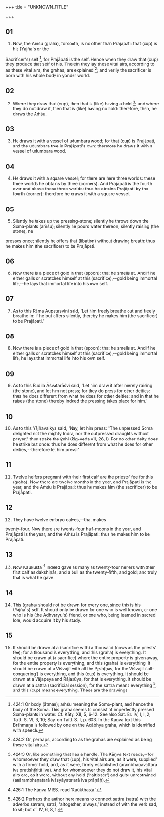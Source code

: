 +++
title = "UNKNOWN_TITLE"

+++


## 01
1. Now, the Aṁśu (graha), forsooth, is no other than Prajāpati: that (cup) is his (Yajña's or the

 Sacrificer's) self [^fn_983], for Prajāpati is the self. Hence when they draw that (cup) they produce that self of his. Therein they lay these vital airs, according to as these vital airs, the grahas, are explained [^fn_984]; and verily the sacrificer is born with his whole body in yonder world.

[^fn_983]: 424:1 Or body (ātman); aṁśu meaning the Soma-plant, and hence the body of the Soma. This graha seems to consist of imperfectly pressed Soma-plants in water. Cf. Kāty. XII, 5, 6-12. See also Śat. Br. IV, I, I, 2; Taitt. S. VI, 6, 10; Sāy. on Taitt. S. I, p. 603. In the Kāṇva text this Brāhmaṇa is followed by one on the Adābhya graha, which is identified with speech.

[^fn_984]: 424:2 Or, perhaps, according to as the grahas are explained as being these vital airs.

## 02
2. Where they draw that (cup), then that is (like) having a hold [^fn_985]; and where they do not draw it, then that is (like) having no hold: therefore, then, he draws the Aṁśu.

[^fn_985]: 424:3 Or, like something that has a handle. The Kāṇva text reads,--for whomsoever they draw that (cup), his vital airs are, as it were, supplied' with a firmer hold, and, as it were, firmly established (ārambhaṇavattarā iva pratishṭḥitā iva). And for whomsoever they do not draw it, his vital airs are, as it were, without any hold ('haltloser') and quite unrestrained (anārambhaṇatarā ivāsyāyatatarā iva prāṇāḥ).

## 03
3. He draws it with a vessel of uḍumbara wood; for that (cup) is Prajāpati, and the uḍumbara tree is Prajāpati's own: therefore he draws it with a vessel of uḍumbara wood.

## 04
4. He draws it with a square vessel; for there are here three worlds: these three worlds he obtains by three (corners). And Prajāpati is the fourth over and above these three worlds: thus he obtains Prajāpati by the fourth (corner): therefore he draws it with a square vessel.

## 05
5. Silently he takes up the pressing-stone; silently he throws down the Soma-plants (aṁśu); silently he pours water thereon; silently raising (the stone), he

presses once; silently he offers that (libation) without drawing breath: thus he makes him (the sacrificer) to be Prajāpati.

## 06
6. Now there is a piece of gold in that (spoon): that he smells at. And if he either galls or scratches himself at this (sacrifice),--gold being immortal life,--he lays that immortal life into his own self.

## 07
7. As to this Rāma Aupatasvini said, 'Let him freely breathe out and freely breathe in: if he but offers silently, thereby he makes him (the sacrificer) to be Prajāpati.'

## 08
8. Now there is a piece of gold in that (spoon): that he smells at. And if he either galls or scratches himself at this (sacrifice),--gold being immortal life, he lays that immortal life into his own self.

## 09
9. As to this Budila Āśvatarāśvi said, 'Let him draw it after merely raising (the stone), and let him not press; for they do press for other deities: thus he does different from what he does for other deities; and in that he raises (the stone) thereby indeed the pressing takes place for him.'

## 10
10. As to this Yājñavalkya said, 'Nay, let him press: "The unpressed Soma delighted not the mighty Indra, nor the outpressed draughts without prayer," thus spake the R̥shi (Rig-veda VII, 26, I). For no other deity does he strike but once: thus he does different from what he does for other deities,--therefore let him press!'

## 11
11. Twelve heifers pregnant with their first calf are the priests' fee for this (graha). Now there are twelve months in the year, and Prajāpati is the year, and the Aṁśu is Prajāpati: thus he makes him (the sacrificer) to be Prajāpati.

## 12
12. They have twelve embryo calves,--that makes

twenty-four. Now there are twenty-four half-moons in the year, and Prajāpati is the year, and the Aṁśu is Prajāpati: thus he makes him to be Prajāpati.

## 13
13. Now Kaukūsta [^fn_986] indeed gave as many as twenty-four heifers with their first calf as dakshiṇās, and a bull as the twenty-fifth, and gold; and truly that is what he gave.

[^fn_986]: 426:1 The Kāṇva MISS. read 'Kaükthasta.'

## 14
14. This (graha) should not be drawn for every one, since this is his (Yajña's) self. It should only be drawn for one who is well known, or one who is his (the Adhvaryu's) friend, or one who, being learned in sacred lore, would acquire it by his study.

## 15
15. It should be drawn at a (sacrifice with) a thousand (cows as the priests’ fee); for a thousand is everything, and this (graha) is everything. It should be drawn at (a sacrifice) where the entire property is given away, for the entire property is everything, and this (graha) is everything. It should be drawn at a Viśvajit with all the Pr̥shṭḥas, for the Viśvajit ('all-conquering') is everything, and this (cup) is everything. It should be drawn at a Vājapeya and Rājasūya, for that is everything. It should be drawn at a sattra (sacrificial session), for the sattra means everything [^fn_987], and this (cup) means everything. These are the drawings.

[^fn_987]: 426:2 Perhaps the author here means to connect sattra (satra) with the adverbs satram, satrā, 'altogether, always,' instead of with the verb sad, to sit; but cf. IV, 6, 8, 1.

